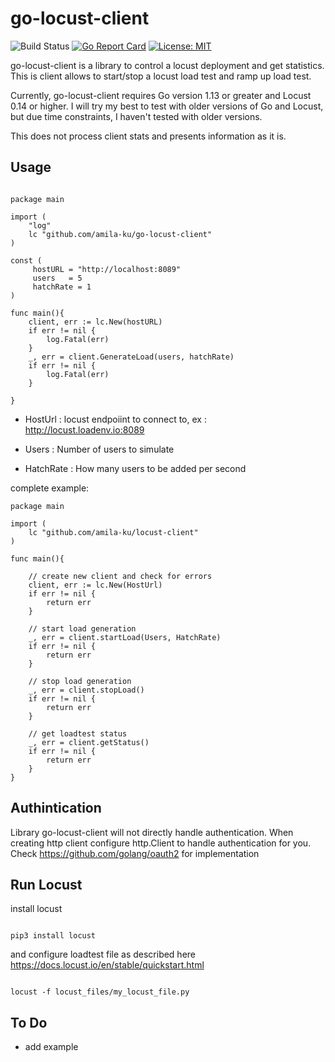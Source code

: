 # go-locust-client

![Build Status](https://github.com/amila-ku/go-locust-client/workflows/Go/badge.svg)
[![Go Report Card](https://goreportcard.com/badge/github.com/amila-ku/go-locust-client)](https://goreportcard.com/report/github.com/amila-ku/go-locust-client)
[![License: MIT](https://img.shields.io/badge/License-MIT-yellow.svg)](https://opensource.org/licenses/MIT)

go-locust-client is a library to control a locust deployment and get statistics. This is client allows to start/stop a locust load test and ramp up load test.

Currently, go-locust-client requires Go version 1.13 or greater and Locust 0.14 or higher. I will try my best to test with older versions of Go and Locust, but due time constraints, I haven't tested with older versions.

This does not process client stats and presents information as it is.

## Usage 

```

package main

import (
	"log"
	lc "github.com/amila-ku/go-locust-client"
)

const (
	 hostURL = "http://localhost:8089"
	 users   = 5
	 hatchRate = 1
)

func main(){
	client, err := lc.New(hostURL)
	if err != nil {
		log.Fatal(err)
	}
	_, err = client.GenerateLoad(users, hatchRate)
	if err != nil {
		log.Fatal(err)
	}

}

```

* HostUrl : locust endpoiint to connect to, ex : http://locust.loadenv.io:8089

* Users : Number of users to simulate

* HatchRate : How many users to be added per second


complete example:

```
package main 

import (
    lc "github.com/amila-ku/locust-client"
)

func main(){

    // create new client and check for errors
	client, err := lc.New(HostUrl)
	if err != nil {
		return err
	}

    // start load generation
	_, err = client.startLoad(Users, HatchRate)
	if err != nil {
		return err
	}

    // stop load generation
	_, err = client.stopLoad()
	if err != nil {
		return err
	}

    // get loadtest status
	_, err = client.getStatus()
	if err != nil {
		return err
	}
}

```

## Authintication

Library go-locust-client will not directly handle authentication. When creating http client configure http.Client to handle authentication for you. 
Check https://github.com/golang/oauth2 for implementation


## Run Locust

install locust 

```

pip3 install locust

```

and configure loadtest file as described here https://docs.locust.io/en/stable/quickstart.html


```

locust -f locust_files/my_locust_file.py

```

## To Do

* add example